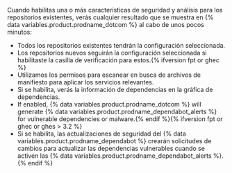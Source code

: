 Cuando habilitas una o más características de seguridad y análisis para los repositorios existentes, verás cualquier resultado que se muestra en {% data variables.product.prodname_dotcom %} al cabo de unos pocos minutos:

- Todos los repositorios existentes tendrán la configuración seleccionada.
- Los repositorios nuevos seguirán la configuración seleccionada si habilitaste la casilla de verificación para estos.{% ifversion fpt or ghec %}
- Utilizamos los permisos para escanear en busca de archivos de manifiesto para aplicar los servicios relevantes.
- Si se habilita, verás la información de dependencias en la gráfica de dependencias.
- If enabled, {% data variables.product.prodname_dotcom %} will generate {% data variables.product.prodname_dependabot_alerts %} for vulnerable dependencies or malware.{% endif %}{% ifversion fpt or ghec or ghes > 3.2 %}
- Si se habilita, las actualizaciones de seguridad del {% data variables.product.prodname_dependabot %} crearán solicitudes de cambios para actualizar las dependencias vulnerables cuando se activen las {% data variables.product.prodname_dependabot_alerts %}.{% endif %}
